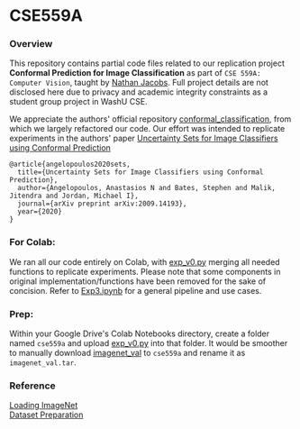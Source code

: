 # CSE559A


### Overview

This repository contains partial code files related to our replication project **Conformal Prediction for Image Classification** as part of `CSE 559A: Computer Vision`, taught by [Nathan Jacobs](https://engineering.wustl.edu/faculty/Nathan-Jacobs.html). Full project details are not disclosed here due to privacy and academic integrity constraints as a student group project in WashU CSE. 

We appreciate the authors' official repository [conformal_classification](https://github.com/aangelopoulos/conformal_classification), from which we largely refactored our code. Our effort was intended to replicate experiments in the authors' paper 
[Uncertainty Sets for Image Classifiers using Conformal Prediction](https://arxiv.org/abs/2009.14193)
```
@article{angelopoulos2020sets,
  title={Uncertainty Sets for Image Classifiers using Conformal Prediction},
  author={Angelopoulos, Anastasios N and Bates, Stephen and Malik, Jitendra and Jordan, Michael I},
  journal={arXiv preprint arXiv:2009.14193},
  year={2020}
}
```


### For Colab:
We ran all our code entirely on Colab, with [exp_v0.py](./exp_v0.py) merging all needed functions to replicate experiments. Please note that some components in original implementation/functions have been removed for the sake of concision. Refer to [Exp3.ipynb](./Exp3.ipynb) for a general pipeline and use cases. 
### Prep:
Within your Google Drive's Colab Notebooks directory, create a folder named `cse559a` and upload [exp_v0.py](./exp_v0.py) into that folder. It would be smoother to manually download [imagenet_val](https://image-net.org/data/ILSVRC/2012/ILSVRC2012_img_val.tar) to `cse559a` and rename it as `imagenet_val.tar`. 

### Reference
[Loading ImageNet](https://colab.research.google.com/drive/1EBz4feoaUvz-o_yeMI27LEQBkvrXNc_4?usp=sharing)<br/>
[Dataset Preparation](https://github.com/pytorch/examples/issues/275)
